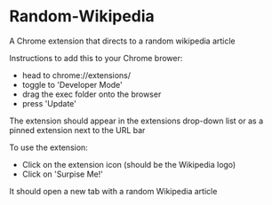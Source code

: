 # Random-Wikipedia
A Chrome extension that directs to a random wikipedia article

Instructions to add this to your Chrome brower: 
- head to chrome://extensions/
- toggle to 'Developer Mode'
- drag the exec folder onto the browser
- press 'Update'

The extension should appear in the extensions drop-down list or as a pinned extension next to the URL bar

To use the extension:
- Click on the extension icon (should be the Wikipedia logo)
- Click on 'Surpise Me!'

It should open a new tab with a random Wikipedia article
